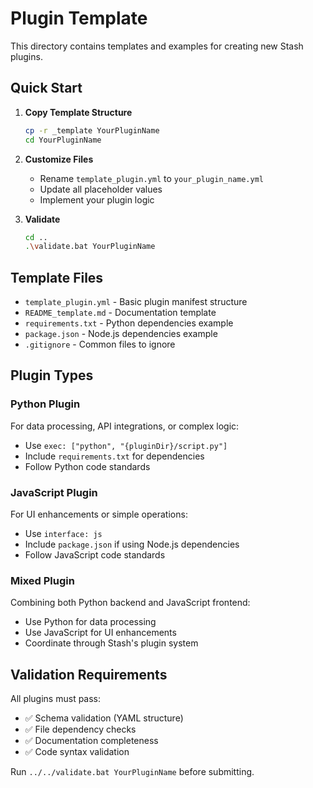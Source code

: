 # Plugin Template

This directory contains templates and examples for creating new Stash plugins.

## Quick Start

1. **Copy Template Structure**
   ```bash
   cp -r _template YourPluginName
   cd YourPluginName
   ```

2. **Customize Files**
   - Rename `template_plugin.yml` to `your_plugin_name.yml`
   - Update all placeholder values
   - Implement your plugin logic

3. **Validate**
   ```bash
   cd ..
   .\validate.bat YourPluginName
   ```

## Template Files

- `template_plugin.yml` - Basic plugin manifest structure
- `README_template.md` - Documentation template
- `requirements.txt` - Python dependencies example
- `package.json` - Node.js dependencies example
- `.gitignore` - Common files to ignore

## Plugin Types

### Python Plugin
For data processing, API integrations, or complex logic:
- Use `exec: ["python", "{pluginDir}/script.py"]`
- Include `requirements.txt` for dependencies
- Follow Python code standards

### JavaScript Plugin  
For UI enhancements or simple operations:
- Use `interface: js`
- Include `package.json` if using Node.js dependencies
- Follow JavaScript code standards

### Mixed Plugin
Combining both Python backend and JavaScript frontend:
- Use Python for data processing
- Use JavaScript for UI enhancements
- Coordinate through Stash's plugin system

## Validation Requirements

All plugins must pass:
- ✅ Schema validation (YAML structure)
- ✅ File dependency checks
- ✅ Documentation completeness
- ✅ Code syntax validation

Run `../../validate.bat YourPluginName` before submitting.
